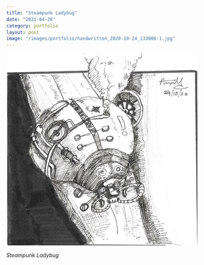 ```yaml
---
title: "Steampunk Ladybug"
date: "2021-04-26"
category: portfolio
layout: post
image: "/images/portfolio/handwritten_2020-10-24_133006-1.jpg"
---
```


<p align="center">
<span class="image fit"><img src='/images/portfolio/handwritten_2020-10-24_133006-1.jpg' alt="Ladybug"/></span>
</p>

*Steampunk Ladybug*
